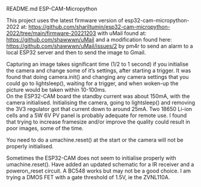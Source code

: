 README.md 
ESP-CAM-Micropython

This project uses the latest firmware version of esp32-cam-micropython-2022 at:
https://github.com/shariltumin/esp32-cam-micropython-2022/tree/main/firmware-20221203
with uMail found at:
https://github.com/shawwwn/uMail
and a modification found here:
https://github.com/shawwwn/uMail/issues/2 by pm4r
to send an alarm to a local ESP32 server and then to send the image to Gmail.

Capturing an image takes significant time (1/2 to 1 second) if you initialise the camera and change some of it’s settings, after starting a trigger.
It was found that doing camera.init() and changing any camera settings that you could go to lightsleep(), waiting for a trigger, and when woken-up the picture would be taken within 10-100ms.  
On the ESP32-CAM board the standby current was about 150mA, with the camera initialised.  Initialising the camera, going to lightsleep() and removing the 3V3 regulator got that current down to around 25mA.
Two 18650 Li-ion cells and a 5W 6V PV panel is probably adequate for remote use.
I found that trying to increase framesize and/or improve the quality could result in poor images, some of the time.

You need to do a umachine.reset() at the start or the camera will not be properly initialised.

Sometimes the ESP32-CAM does not seem to initialise properly with umachine.reset(). Have added an updated schematic for a IR receiver and a poweron_reset circuit.
A BC548 works but may not be a good choice.  I am trying a DMOS FET with a gate threshold of 1.5V, ie the ZVNL110A.
 
